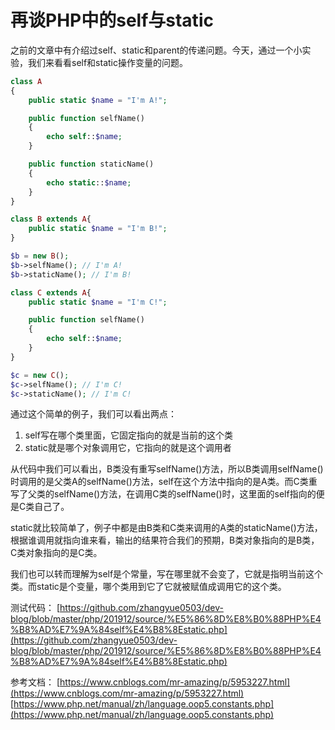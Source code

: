 # 再谈PHP中的self与static

之前的文章中有介绍过self、static和parent的传递问题。今天，通过一个小实验，我们来看看self和static操作变量的问题。

```php
class A
{
    public static $name = "I'm A!";

    public function selfName()
    {
        echo self::$name;
    }

    public function staticName()
    {
        echo static::$name;
    }
}

class B extends A{
    public static $name = "I'm B!";
}

$b = new B();
$b->selfName(); // I'm A!
$b->staticName(); // I'm B!

class C extends A{
    public static $name = "I'm C!";

    public function selfName()
    {
        echo self::$name;
    }
}

$c = new C();
$c->selfName(); // I'm C!
$c->staticName(); // I'm C!
```

通过这个简单的例子，我们可以看出两点：

1. self写在哪个类里面，它固定指向的就是当前的这个类
2. static就是哪个对象调用它，它指向的就是这个调用者

从代码中我们可以看出，B类没有重写selfName()方法，所以B类调用selfName()时调用的是父类A的selfName()方法，self在这个方法中指向的是A类。而C类重写了父类的selfName()方法，在调用C类的selfName()时，这里面的self指向的便是C类自己了。

static就比较简单了，例子中都是由B类和C类来调用的A类的staticName()方法，根据谁调用就指向谁来看，输出的结果符合我们的预期，B类对象指向的是B类，C类对象指向的是C类。

我们也可以转而理解为self是个常量，写在哪里就不会变了，它就是指明当前这个类。而static是个变量，哪个类用到它了它就被赋值成调用它的这个类。

测试代码：
[https://github.com/zhangyue0503/dev-blog/blob/master/php/201912/source/%E5%86%8D%E8%B0%88PHP%E4%B8%AD%E7%9A%84self%E4%B8%8Estatic.php](https://github.com/zhangyue0503/dev-blog/blob/master/php/201912/source/%E5%86%8D%E8%B0%88PHP%E4%B8%AD%E7%9A%84self%E4%B8%8Estatic.php)

参考文档：
[https://www.cnblogs.com/mr-amazing/p/5953227.html](https://www.cnblogs.com/mr-amazing/p/5953227.html)
[https://www.php.net/manual/zh/language.oop5.constants.php](https://www.php.net/manual/zh/language.oop5.constants.php)



